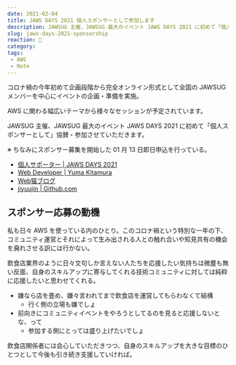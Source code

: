 ```yaml
---
date: 2021-02-04
title: JAWS DAYS 2021 個人スポンサーとして参加します
description: JAWSUG 主催、JAWSUG 最大のイベント JAWS DAYS 2021 に初めて「個人スポンサーとして」協賛・参加させていただきます。
slug: jaws-days-2021-sponsorship
reaction: 🦈
category: 
tags: 
 - AWS
 - Note
---
```


コロナ禍の今年初めて企画段階から完全オンライン形式として全国の JAWSUG メンバーを中心にイベントの企画・準備を実施。

AWS に関わる幅広いテーマから様々なセッションが予定されています。

JAWSUG 主催、JAWSUG 最大のイベント JAWS DAYS 2021 に初めて「個人スポンサーとして」協賛・参加させていただきます。

※ ちなみにスポンサー募集を開始した 01 月 13 日即日申込を行っている。

- [個人サポーター | JAWS DAYS 2021](https://jawsdays2021.jaws-ug.jp/individual-supporter/)
- [Web Developer | Yuma Kitamura](https://yuukit.me/)
- [Web猫ブログ](https://webneko.dev/)
- [jiyuujin | Github.com](https://github.com/jiyuujin)

## スポンサー応募の動機

私も日々 AWS を使っている内のひとり。このコロナ禍という特別な一年の下、コミュニティ運営とそれによって生み出される人との触れ合いや知見共有の機会を廃れさせる訳には行かない。

飲食店業界のように日々文句しか言えない人たちを応援したい気持ちは微塵も無い反面、自身のスキルアップに寄与してくれる技術コミュニティに対しては純粋に応援したいと思わせてくれる。

- 嫌なら店を畳め、嫌々言われてまで飲食店を運営してもらわなくて結構
    - 行く側の立場も嫌でしょ
- 前向きにコミュニティイベントをやろうとしてるのを見ると応援しないとな、って
    - 参加する側にとっては盛り上げたいでしょ

飲食店関係者には会心していただきつつ、自身のスキルアップを大きな目標のひとつとして今後も引き続き支援していければ。

